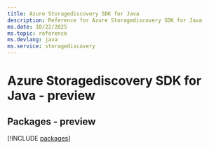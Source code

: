 ```yaml
---
title: Azure Storagediscovery SDK for Java
description: Reference for Azure Storagediscovery SDK for Java
ms.date: 10/22/2025
ms.topic: reference
ms.devlang: java
ms.service: storagediscovery
---
```

# Azure Storagediscovery SDK for Java - preview
## Packages - preview
[!INCLUDE [packages](storagediscovery-index.md)]